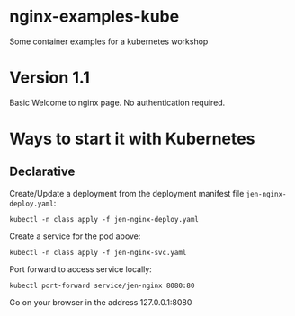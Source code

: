 # nginx-examples-kube
Some container examples for a kubernetes workshop


# Version 1.1

Basic Welcome to nginx page. No authentication required.

# Ways to start it with Kubernetes

## Declarative

Create/Update a deployment from the deployment manifest file `jen-nginx-deploy.yaml`:

`kubectl -n class apply -f jen-nginx-deploy.yaml`

Create a service for the pod above:

`kubectl -n class apply -f jen-nginx-svc.yaml`

Port forward to access service locally:

`kubectl port-forward service/jen-nginx 8080:80`

Go on your browser in the address 127.0.0.1:8080


